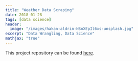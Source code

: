 ```yaml
---
title: "Weather Data Scraping"
date: 2018-01-28
tags: [data science]
header:
  image: "/images/hakan-aldrin-NSnXEpIl6xs-unsplash.jpg"
excerpt: "Data Wrangling, Data Science"
mathjax: "true"
---
```



This project repository can be found [here](https://github.com/Cristinazhang09/Jingru_projects/tree/main/Weather%20Data%20Scraping).
